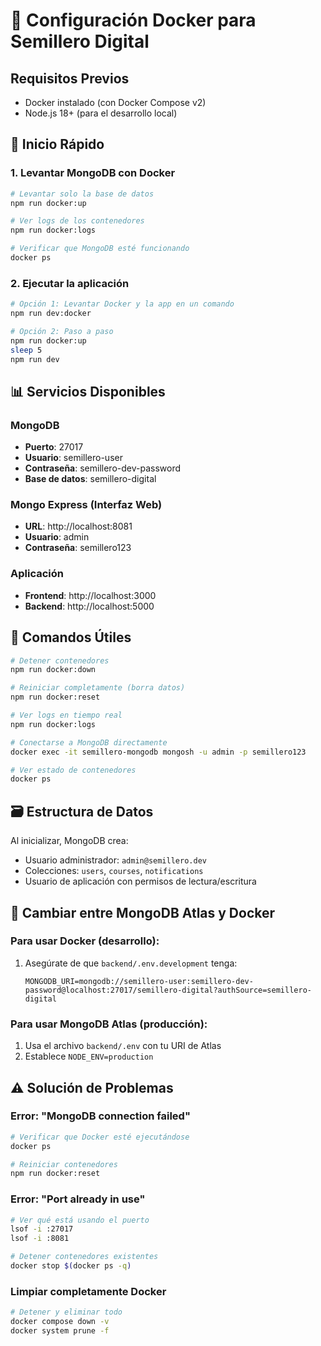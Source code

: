 # 🐳 Configuración Docker para Semillero Digital

## Requisitos Previos

- Docker instalado (con Docker Compose v2)
- Node.js 18+ (para el desarrollo local)

## 🚀 Inicio Rápido

### 1. Levantar MongoDB con Docker

```bash
# Levantar solo la base de datos
npm run docker:up

# Ver logs de los contenedores
npm run docker:logs

# Verificar que MongoDB esté funcionando
docker ps
```

### 2. Ejecutar la aplicación

```bash
# Opción 1: Levantar Docker y la app en un comando
npm run dev:docker

# Opción 2: Paso a paso
npm run docker:up
sleep 5
npm run dev
```

## 📊 Servicios Disponibles

### MongoDB
- **Puerto**: 27017
- **Usuario**: semillero-user
- **Contraseña**: semillero-dev-password
- **Base de datos**: semillero-digital

### Mongo Express (Interfaz Web)
- **URL**: http://localhost:8081
- **Usuario**: admin
- **Contraseña**: semillero123

### Aplicación
- **Frontend**: http://localhost:3000
- **Backend**: http://localhost:5000

## 🔧 Comandos Útiles

```bash
# Detener contenedores
npm run docker:down

# Reiniciar completamente (borra datos)
npm run docker:reset

# Ver logs en tiempo real
npm run docker:logs

# Conectarse a MongoDB directamente
docker exec -it semillero-mongodb mongosh -u admin -p semillero123

# Ver estado de contenedores
docker ps
```

## 🗃️ Estructura de Datos

Al inicializar, MongoDB crea:
- Usuario administrador: `admin@semillero.dev`
- Colecciones: `users`, `courses`, `notifications`
- Usuario de aplicación con permisos de lectura/escritura

## 🔄 Cambiar entre MongoDB Atlas y Docker

### Para usar Docker (desarrollo):
1. Asegúrate de que `backend/.env.development` tenga:
   ```
   MONGODB_URI=mongodb://semillero-user:semillero-dev-password@localhost:27017/semillero-digital?authSource=semillero-digital
   ```

### Para usar MongoDB Atlas (producción):
1. Usa el archivo `backend/.env` con tu URI de Atlas
2. Establece `NODE_ENV=production`

## ⚠️ Solución de Problemas

### Error: "MongoDB connection failed"
```bash
# Verificar que Docker esté ejecutándose
docker ps

# Reiniciar contenedores
npm run docker:reset
```

### Error: "Port already in use"
```bash
# Ver qué está usando el puerto
lsof -i :27017
lsof -i :8081

# Detener contenedores existentes
docker stop $(docker ps -q)
```

### Limpiar completamente Docker
```bash
# Detener y eliminar todo
docker compose down -v
docker system prune -f
```
